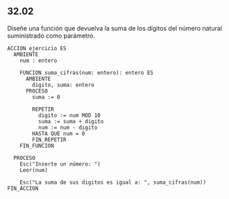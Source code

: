 ## 32.02
Diseñe una función que devuelva la suma de los dígitos del número natural suministrado como parámetro.

```
ACCION ejercicio ES
  AMBIENTE
    num : entero

    FUNCION suma_cifras(num: entero): entero ES
      AMBIENTE
        digito, suma: entero
      PROCESO
        suma := 0

        REPETIR
          digito := num MOD 10
          suma := suma + digito
          num := num - digito
        HASTA QUE num = 0
        FIN_REPETIR
    FIN_FUNCION

  PROCESO
    Esc("Inserte un número: ")
    Leer(num)

    Esc("La suma de sus digitos es igual a: ", suma_cifras(num))
FIN_ACCION
```

